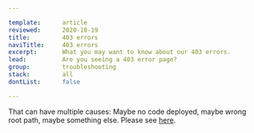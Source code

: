 ```yaml
---

template:      article
reviewed:      2020-10-19
title:         403 errors
naviTitle:     403 errors
excerpt:       What you may want to know about our 403 errors.
lead:          Are you seeing a 403 error page? 
group:         troubleshooting
stack:         all
dontList:      false

---
```


That can have multiple causes: Maybe no code deployed, maybe wrong root path, maybe something else. Please see [here](app#toc-404-not-found).